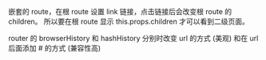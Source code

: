 嵌套的 route，在根 route 设置 link 链接，点击链接后会改变根 route 的 children。
所以要在根 route 显示 this.props.children 才可以看到二级页面。

router 的 browserHistory 和 hashHistory 分别时改变 url 的方式 (美观) 和在 url 后面添加 # 的方式 (兼容性高) 
